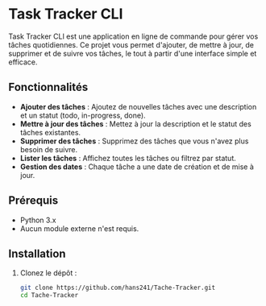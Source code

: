 # Task Tracker CLI

Task Tracker CLI est une application en ligne de commande pour gérer vos tâches quotidiennes. Ce projet vous permet d'ajouter, de mettre à jour, de supprimer et de suivre vos tâches, le tout à partir d'une interface simple et efficace.

## Fonctionnalités

- **Ajouter des tâches** : Ajoutez de nouvelles tâches avec une description et un statut (todo, in-progress, done).
- **Mettre à jour des tâches** : Mettez à jour la description et le statut des tâches existantes.
- **Supprimer des tâches** : Supprimez des tâches que vous n'avez plus besoin de suivre.
- **Lister les tâches** : Affichez toutes les tâches ou filtrez par statut.
- **Gestion des dates** : Chaque tâche a une date de création et de mise à jour.

## Prérequis

- Python 3.x
- Aucun module externe n'est requis.

## Installation

1. Clonez le dépôt :

   ```bash
   git clone https://github.com/hans241/Tache-Tracker.git
   cd Tache-Tracker
